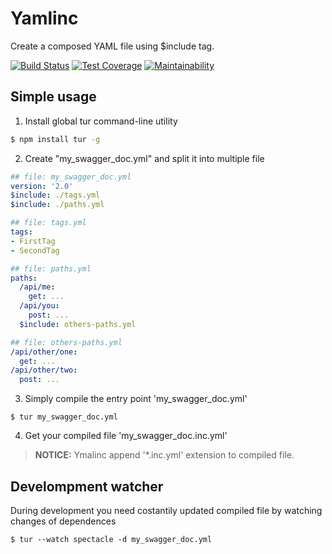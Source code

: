 # Yamlinc
Create a composed YAML file using $include tag. 

[![Build Status](https://travis-ci.org/javanile-bot/yamlinc.svg?branch=master)](https://travis-ci.org/javanile-bot/yamlinc)
[![Test Coverage](https://api.codeclimate.com/v1/badges/43662de1f27dc3629953/test_coverage)](https://codeclimate.com/github/javanile-bot/yamlinc/test_coverage)
[![Maintainability](https://api.codeclimate.com/v1/badges/43662de1f27dc3629953/maintainability)](https://codeclimate.com/github/javanile-bot/yamlinc/maintainability)

## Simple usage

1. Install global tur command-line utility
```bash
$ npm install tur -g
```

2. Create "my_swagger_doc.yml" and split it into multiple file  
```yaml
## file: my_swagger_doc.yml
version: '2.0'
$include: ./tags.yml
$include: ./paths.yml
```
```yaml
## file: tags.yml
tags:
- FirstTag
- SecondTag
```
```yaml
## file: paths.yml
paths:
  /api/me:
    get: ...      
  /api/you:
    post: ...
  $include: others-paths.yml
```
```yaml
## file: others-paths.yml
/api/other/one:
  get: ...      
/api/other/two:
  post: ...
```

3. Simply compile the entry point 'my_swagger_doc.yml'
```
$ tur my_swagger_doc.yml
```

4. Get your compiled file 'my_swagger_doc.inc.yml'
> **NOTICE:** Ymalinc append '*.inc.yml' extension to compiled file.

## Develompment watcher
During development you need costantily updated compiled file by watching changes of dependences

```
$ tur --watch spectacle -d my_swagger_doc.yml
```







